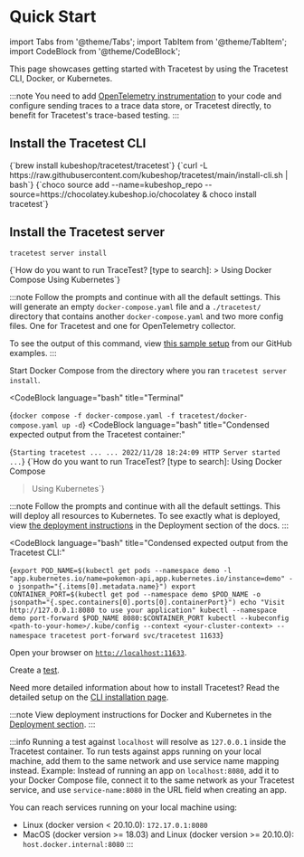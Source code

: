 # Quick Start

<!-- Docusaurus imports start -->

import Tabs from '@theme/Tabs';
import TabItem from '@theme/TabItem';
import CodeBlock from '@theme/CodeBlock';

<!-- Docusaurus imports end -->

This page showcases getting started with Tracetest by using the Tracetest CLI, Docker, or Kubernetes.

:::note
You need to add [OpenTelemetry instrumentation](https://opentelemetry.io/docs/instrumentation/) to your code and configure sending traces to a trace data store, or Tracetest directly, to benefit for Tracetest's trace-based testing.
:::

## Install the Tracetest CLI

<Tabs groupId="operating-systems">
  <TabItem value="mac" label="MAC" default>
    <CodeBlock
        language="bash"
        title="Terminal"
    >
    {`brew install kubeshop/tracetest/tracetest`}
    </CodeBlock>
  </TabItem>
  <TabItem value="linux" label="LINUX">
    <CodeBlock
        language="bash"
        title="Terminal"
    >
    {`curl -L https://raw.githubusercontent.com/kubeshop/tracetest/main/install-cli.sh | bash`}
    </CodeBlock>
  </TabItem>
  <TabItem value="win" label="WINDOWS">  
    <CodeBlock
        language="bash"
        title="Terminal"
    >
    {`choco source add --name=kubeshop_repo --source=https://chocolatey.kubeshop.io/chocolatey & choco install tracetest`}
    </CodeBlock>
  </TabItem>
</Tabs>

## Install the Tracetest server

```bash title="Terminal"
tracetest server install
```

<Tabs groupId="container-orchestrators">
  <TabItem value="docker-compose" label="Docker Compose" default>
    <CodeBlock
        language="text"
        title="Terminal"
    >
    {`How do you want to run TraceTest? [type to search]:
> Using Docker Compose
  Using Kubernetes`}
    </CodeBlock>

:::note
Follow the prompts and continue with all the default settings.
This will generate an empty `docker-compose.yaml` file and a `./tracetest/` directory that contains another `docker-compose.yaml` and two more config files. One for Tracetest and one for OpenTelemetry collector.

To see the output of this command, view [this sample setup](https://github.com/kubeshop/tracetest/tree/main/examples/tracetest-jaeger) from our GitHub examples.
:::

Start Docker Compose from the directory where you ran `tracetest server install`.

<CodeBlock
  language="bash"
  title="Terminal"
>
{`docker compose -f docker-compose.yaml -f tracetest/docker-compose.yaml up -d`}
</CodeBlock>
<CodeBlock
  language="bash"
  title="Condensed expected output from the Tracetest container:"
>
{`Starting tracetest ...
...
2022/11/28 18:24:09 HTTP Server started
...`}
</CodeBlock>
  </TabItem>
  <TabItem value="kubernetes" label="Kubernetes">
    <CodeBlock
        language="text"
        title="Terminal"
    >
    {`How do you want to run TraceTest? [type to search]:
  Using Docker Compose
> Using Kubernetes`}
    </CodeBlock>

:::note
Follow the prompts and continue with all the default settings.
This will deploy all resources to Kubernetes.
To see exactly what is deployed, view [the deployment instructions](../deployment/kubernetes) in the Deployment section of the docs.
:::

<CodeBlock
  language="bash"
  title="Condensed expected output from the Tracetest CLI:"
>
{`export POD_NAME=$(kubectl get pods --namespace demo -l "app.kubernetes.io/name=pokemon-api,app.kubernetes.io/instance=demo" -o jsonpath="{.items[0].metadata.name}")
export CONTAINER_PORT=$(kubectl get pod --namespace demo $POD_NAME -o jsonpath="{.spec.containers[0].ports[0].containerPort}")
echo "Visit http://127.0.0.1:8080 to use your application"
kubectl --namespace demo port-forward $POD_NAME 8080:$CONTAINER_PORT
kubectl --kubeconfig <path-to-your-home>/.kube/config --context <your-cluster-context> --namespace tracetest port-forward svc/tracetest 11633`}
</CodeBlock>
  </TabItem>
</Tabs>

Open your browser on [`http://localhost:11633`](http://localhost:11633).

Create a [test](../web-ui/creating-tests.md).

Need more detailed information about how to install Tracetest? Read the detailed setup on the [CLI installation page](./detailed-installation).

:::note
View deployment instructions for Docker and Kubernetes in the [Deployment section](../deployment/overview).
:::

:::info
Running a test against `localhost` will resolve as `127.0.0.1` inside the Tracetest container. To run tests against apps running on your local machine, add them to the same network and use service name mapping instead. Example: Instead of running an app on `localhost:8080`, add it to your Docker Compose file, connect it to the same network as your Tracetest service, and use `service-name:8080` in the URL field when creating an app.

You can reach services running on your local machine using:

- Linux (docker version < 20.10.0): `172.17.0.1:8080`
- MacOS (docker version >= 18.03) and Linux (docker version >= 20.10.0): `host.docker.internal:8080`
:::
